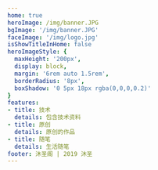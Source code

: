 ```yaml
---
home: true
heroImage: /img/banner.JPG
bgImage: '/img/banner.JPG'
faceImage: '/img/logo.jpg'
isShowTitleInHome: false
heroImageStyle: {
  maxHeight: '200px',
  display: block,
  margin: '6rem auto 1.5rem',
  borderRadius: '8px',
  boxShadow: '0 5px 18px rgba(0,0,0,0.2)'
}
features:
- title: 技术
  details: 包含技术资料
- title: 原创
  details: 原创的作品
- title: 随笔
  details: 生活随笔
footer: 沐圣阁 | 2019 沐圣
---
```

<!--<a style="position: absolute; padding: 8px; left: 0; right: 0; bottom: 0; text-align: center;" href="http://www.beian.miit.gov.cn/">京 ICP 备 19057357 号</a>-->